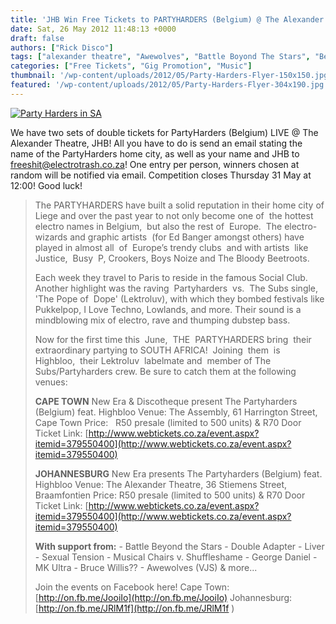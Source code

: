 ```yaml
---
title: 'JHB Win Free Tickets to PARTYHARDERS (Belgium) @ The Alexander Theatre'
date: Sat, 26 May 2012 11:48:13 +0000
draft: false
authors: ["Rick Disco"]
tags: ["alexander theatre", "Awewolves", "Battle Boyond The Stars", "Belgium", "bruce willis?", "double-adapter", "George Daniel", "Highbloo", "Liver", "MK Ultra", "musical chairs", "Party Harders", "Rude One", "Sexual Tension", "shuffle shame", "south africa"]
categories: ["Free Tickets", "Gig Promotion", "Music"]
thumbnail: '/wp-content/uploads/2012/05/Party-Harders-Flyer-150x150.jpg'
featured: '/wp-content/uploads/2012/05/Party-Harders-Flyer-304x190.jpg'
---
```


[![](/wp-content/uploads/2012/05/Party-Harders-Flyer-713x1024.jpg "Party Harders in SA")](/wp-content/uploads/2012/05/Party-Harders-Flyer.jpg)

We have two sets of double tickets for PartyHarders (Belgium) LIVE @ The Alexander Theatre, JHB! All you have to do is send an email stating the name of the PartyHarders home city, as well as your name and JHB to freeshit@electrotrash.co.za! One entry per person, winners chosen at random will be notified via email. Competition closes Thursday 31 May at 12:00! Good luck!

> The PARTYHARDERS have built a solid reputation in their home city of Liege and over the past year to not only become one of  the hottest electro names in Belgium,  but also the rest of  Europe.  The electro-wizards and graphic artists  (for Ed Banger amongst others) have played in almost all  of  Europe’s trendy clubs  and with artists  like Justice,  Busy  P, Crookers, Boys Noize and The Bloody Beetroots.
>
> Each week they travel to Paris to reside in the famous Social Club. Another highlight was the raving  Partyharders  vs.  The Subs single,  'The Pope of  Dope' (Lektroluv), with which they bombed festivals like Pukkelpop, I Love Techno, Lowlands, and more. Their sound is a mindblowing mix of electro, rave and thumping dubstep bass.
>
> Now for the first time this  June,  THE  PARTYHARDERS bring  their extraordinary partying to SOUTH AFRICA!  Joining  them  is  Highbloo,  their Lektroluv  labelmate and  member of The Subs/Partyharders crew. Be sure to catch them at the following venues:
>
> **CAPE TOWN** New Era & Discotheque present The Partyharders (Belgium) feat. Highbloo Venue: The Assembly, 61 Harrington Street, Cape Town Price:   R50 presale (limited to 500 units) & R70 Door Ticket Link: [http://www.webtickets.co.za/event.aspx?itemid=379550400](http://www.webtickets.co.za/event.aspx?itemid=379550400)
>
> **JOHANNESBURG** New Era presents The Partyharders (Belgium) feat. Highbloo Venue: The Alexander Theatre, 36 Stiemens Street, Braamfontien Price: R50 presale (limited to 500 units) & R70 Door Ticket Link: [http://www.webtickets.co.za/event.aspx?itemid=379550400](http://www.webtickets.co.za/event.aspx?itemid=379550400)
>
> **With support from:** - Battle Beyond the Stars - Double Adapter - Liver - Sexual Tension - Musical Chairs v. Shuffleshame - George Daniel - MK Ultra - Bruce Willis?? - Awewolves (VJS) & more...
>
> Join the events on Facebook here! Cape Town: [http://on.fb.me/JooiIo](http://on.fb.me/JooiIo) Johannesburg:  [http://on.fb.me/JRlM1f](http://on.fb.me/JRlM1f )